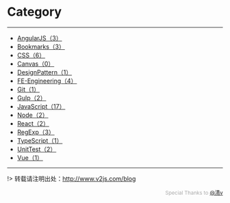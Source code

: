 # Category

---

- [AngularJS（3）](/AngularJS/)
- [Bookmarks（3）](/Bookmarks/)
- [CSS（6）](/CSS/)
- [Canvas（0）](/Canvas/)
- [DesignPattern（1）](/DesignPattern/)
- [FE-Engineering（4）](/FE-Engineering/)
- [Git（1）](/Git/)
- [Gulp（2）](/Gulp/)
- [JavaScript（17）](/JavaScript/)
- [Node（2）](/Node/)
- [React（2）](/React/)
- [RegExp（3）](/RegExp/)
- [TypeScript（1）](/TypeScript/)
- [UnitTest（2）](/UnitTest/)
- [Vue（1）](/Vue/)


---

!> 转载请注明出处：http://www.v2js.com/blog

<div style="color:#aaa; font-size: 12px; text-align: right">Special Thanks to <a href="https://github.com/QingWei-Li">@清v</a></div> 